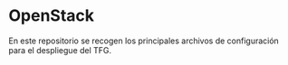 # OpenStack
En este repositorio se recogen los principales archivos de configuración para el despliegue del TFG.
